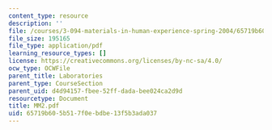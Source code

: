 ```yaml
---
content_type: resource
description: ''
file: /courses/3-094-materials-in-human-experience-spring-2004/65719b605b517f0ebdbe13f5b3ada037_MM2.pdf
file_size: 195165
file_type: application/pdf
learning_resource_types: []
license: https://creativecommons.org/licenses/by-nc-sa/4.0/
ocw_type: OCWFile
parent_title: Laboratories
parent_type: CourseSection
parent_uid: d4d94157-fbee-52ff-dada-bee024ca2d9d
resourcetype: Document
title: MM2.pdf
uid: 65719b60-5b51-7f0e-bdbe-13f5b3ada037
---
```

